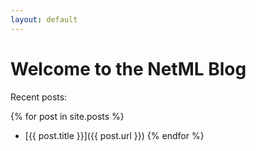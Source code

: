 ```yaml
---
layout: default
---
```


# Welcome to the NetML Blog

Recent posts:

{% for post in site.posts %}
- [{{ post.title }}]({{ post.url }})
{% endfor %}
